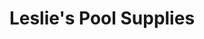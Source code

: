 ---
title: "Leslie's Pool Supplies"
url: /buffalo/leslies-pool-supplies-sheridan-drive/
shop: swimming pool
---